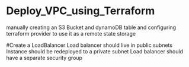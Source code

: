 # Deploy_VPC_using_Terraform
manually creating an S3 Bucket and dynamoDB table and configuring terraform provider to use it as a remote state storage

#Create a LoadBalancer
Load balancer should live in public subnets
Instance should be redeployed to a private subnet
Load balancer should have a separate security group
